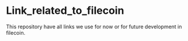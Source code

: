 # Link_related_to_filecoin

This repository have all links we use for now or for future development in filecoin. 
